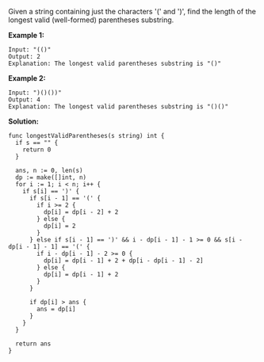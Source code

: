 Given a string containing just the characters '(' and ')', find the length of the longest valid (well-formed) parentheses substring.

**Example 1:**
```
Input: "(()"
Output: 2
Explanation: The longest valid parentheses substring is "()"
```
**Example 2:**
```
Input: ")()())"
Output: 4
Explanation: The longest valid parentheses substring is "()()"
```

**Solution:**

```golang
func longestValidParentheses(s string) int {
  if s == "" {
    return 0
  }

  ans, n := 0, len(s)
  dp := make([]int, n)
  for i := 1; i < n; i++ {
    if s[i] == ')' {
      if s[i - 1] == '(' {
        if i >= 2 {
          dp[i] = dp[i - 2] + 2
        } else {
          dp[i] = 2
        }
      } else if s[i - 1] == ')' && i - dp[i - 1] - 1 >= 0 && s[i - dp[i - 1] - 1] == '(' {
        if i - dp[i - 1] - 2 >= 0 {
          dp[i] = dp[i - 1] + 2 + dp[i - dp[i - 1] - 2]
        } else {
          dp[i] = dp[i - 1] + 2
        }
      }

      if dp[i] > ans {
        ans = dp[i]
      }
    }
  }

  return ans
}
```
